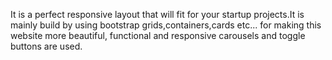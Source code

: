 
It is a perfect responsive layout that will fit for your startup projects.It is mainly build by using bootstrap grids,containers,cards etc...
for making this website more beautiful, functional and responsive carousels and toggle buttons are used.
